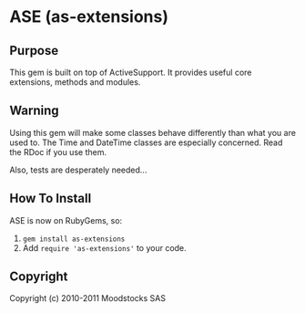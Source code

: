 # ASE (as-extensions)

## Purpose

This gem is built on top of ActiveSupport. It provides useful core
extensions, methods and modules.

## Warning

Using this gem will make some classes behave differently than what you
are used to. The Time and DateTime classes are especially concerned.
Read the RDoc if you use them.

Also, tests are desperately needed...

## How To Install

ASE is now on RubyGems, so:

1. `gem install as-extensions`
2. Add `require 'as-extensions'` to your code.

## Copyright

Copyright (c) 2010-2011 Moodstocks SAS
